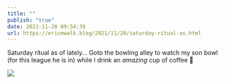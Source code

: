 ```yaml
---
title: ""
publish: "true"
date: 2021-11-20 09:54:39
url: https://ericmwalk.blog/2021/11/20/saturday-ritual-as.html
---
```


Saturday ritual as of lately... Goto the bowling alley to watch my son bowl (for this league he is in) while I drink an _amazing_ cup of coffee 🤨

![](https://ericmwalk.blog/uploads/2021/ca9a3b6d3d.jpg)